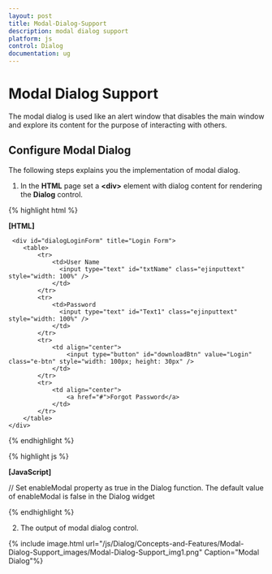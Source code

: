 ```yaml
---
layout: post
title: Modal-Dialog-Support
description: modal dialog support
platform: js
control: Dialog
documentation: ug
---
```


# Modal Dialog Support

The modal dialog is used like an alert window that disables the main window and explore its content for the purpose of interacting with others. 

## Configure Modal Dialog

The following steps explains you the implementation of modal dialog. 

1. In the **HTML** page set a **&lt;div&gt;** element with dialog content for rendering the **Dialog** control. 

{% highlight html %}

**[HTML]**

     <div id="dialogLoginForm" title="Login Form">
        <table>
            <tr>
                <td>User Name
                  <input type="text" id="txtName" class="ejinputtext" style="width: 100%" />
                </td>
            </tr>
            <tr>
                <td>Password
                  <input type="text" id="Text1" class="ejinputtext" style="width: 100%" />
                </td>
            </tr>
            <tr>
                <td align="center">
                    <input type="button" id="downloadBtn" value="Login" class="e-btn" style="width: 100px; height: 30px" />
                </td>
            </tr>
            <tr>
                <td align="center">
                    <a href="#">Forgot Password</a>
                </td>
            </tr>
        </table>
    </div>

{% endhighlight %}

{% highlight js %}

**[JavaScript]**

// Set enableModal property as true in the Dialog function. The default value of enableModal is false in the Dialog widget
    <script type="text/javascript">
        $("#dialogLoginForm").ejDialog({
            width: 250,
            height: 250,
            enableModal: true
        });   
   </script>

{% endhighlight %}

2. The output of modal dialog control. 

{% include image.html url="/js/Dialog/Concepts-and-Features/Modal-Dialog-Support_images/Modal-Dialog-Support_img1.png" Caption="Modal Dialog"%}

